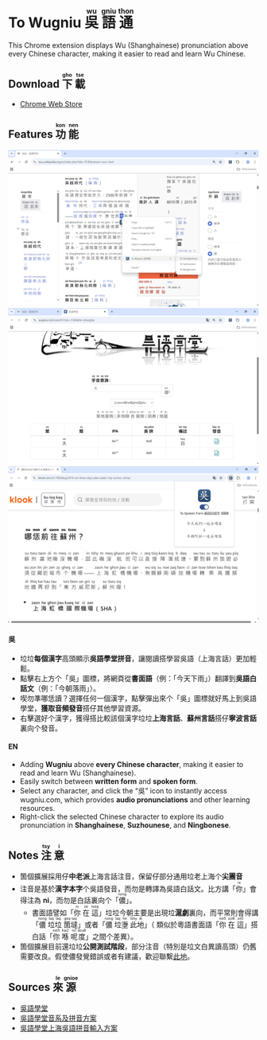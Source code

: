 # To Wugniu <ruby>吳<rt>wu</rt></ruby> <ruby>語<rt>gniu</rt></ruby> <ruby>通<rt>thon</rt></ruby>
This Chrome extension displays Wu (Shanghainese) pronunciation above every Chinese character, making it easier to read and learn Wu Chinese.

## Download <ruby>下<rt>gho</rt></ruby> <ruby>載<rt>tse</rt></ruby>
- [Chrome Web Store](https://chromewebstore.google.com/detail/gkfjbikjgdjfkpjnbjofdadakgpohkom?utm_source=item-share-cb)

## Features <ruby>功<rt>kon</rt></ruby> <ruby>能<rt>nen</rt></ruby>
![Demo](./demo2.png)
![Demo](./demo3.png)
![Demo](./demo5.png)
#### 吳
- 垃垃**每個漢字**高頭顯示**吳語學堂拼音**，讓閱讀搭學習吳語（上海言話）更加輕鬆。
- 點擊右上方个「吳」圖標，將網頁從**書面語**（例：「今天下雨」）翻譯到**吳語白話文**（例：「今朝落雨」）。
- 喫勿準哪恁讀？選擇任何一個漢字，點擊彈出來个「吳」圖標就好馬上到吳語學堂，**獲取音頻發音**搭仔其他學習資源。
- 右擊選好个漢字，獲得搭比較該個漢字垃垃**上海言話**、**蘇州言話**搭仔**寧波言話**裏向个發音。
#### EN
- Adding **Wugniu** above **every Chinese character**, making it easier to read and learn Wu (Shanghainese).
- Easily switch between **written form** and **spoken form**.
- Select any character, and click the “吳” icon to instantly access wugniu.com, which provides **audio pronunciations** and other learning resources.
- Right-click the selected Chinese character to explore its audio pronunciation in **Shanghainese**, **Suzhounese**, and **Ningbonese**.

## Notes <ruby>注<rt>tsy</rt></ruby> <ruby>意<rt>i</rt></ruby>
- 箇個擴展採用仔**中老派**上海言話注音，保留仔部分通用垃老上海个**尖團音**
- 注音是基於**漢字本字**个吳語發音，而勿是轉譯為吳語白話文。比方講「<ruby>你<rt>ni</rt></ruby>」會得注為 **ni**，而勿是白話裏向个「<ruby>儂<rt>nong</rt></ruby>」。
  - 書面語譬如「<ruby>你<rt>ni</rt></ruby> <ruby>在<rt>ze</rt></ruby> <ruby>這<rt>tseq</rt></ruby>」垃垃今朝主要是出現垃**滬劇**裏向，而平常則會得講「<ruby>儂<rt>nong</rt> </ruby><ruby>垃<rt>laq</rt></ruby><ruby>垃<rt>laq</rt></ruby> <ruby>箇<rt>geq</rt></ruby><ruby>墶<rt>taq</rt></ruby>」或者「<ruby>儂<rt>nong</rt></ruby> <ruby>垃<rt>laq</rt></ruby><ruby>塰<rt>he</rt></ruby> <ruby>此<rt>tshy</rt></ruby><ruby>地<rt>di</rt></ruby>」（ 類似於粵語書面語「<ruby>你<rt>nei5</rt></ruby> <ruby>在<rt>zoi6</rt></ruby> <ruby>這<rt>ze5</rt></ruby>」搭白話「<ruby>你<rt>nei5</rt></ruby> <ruby>喺<rt>hai2</rt></ruby> <ruby>呢<rt>ni1</rt></ruby><ruby>度<rt>dou6</rt></ruby>」之間个差異）。
- 箇個擴展目前還垃垃**公開測試階段**，部分注音（特別是垃文白異讀高頭）仍舊需要改良。假使儂發覺錯誤或者有建議，歡迎聯繫[此地](mailto:dev.tder@gmail.com)。

## Sources <ruby>來<rt>le</rt></ruby> <ruby>源<rt>gnioe</rt></ruby>
- [吳語學堂](https://www.wugniu.com/)
- [吳語學堂音系及拼音方案](https://github.com/NGLI/rime-wugniu_zaonhe/wiki/%E9%9F%B3%E7%B3%BB%E5%8F%8A%E6%8B%BC%E9%9F%B3%E6%96%B9%E6%A1%88)
- [吳語學堂上海吳語拼音輸入方案](https://github.com/NGLI/rime-wugniu_zaonhe.git)
